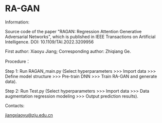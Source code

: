 # RA-GAN
Information:

Source code of the paper "RAGAN: Regression Attention Generative Adversarial Networks", which is published in IEEE Transactions on Artificial Intelligence. DOI: 10.1109/TAI.2022.3209956

First author: Xiaoyu Jiang; Corresponding author: Zhiqiang Ge.

Procedure：

Step 1: Run RAGAN_main.py (Select hyperparameters >>> Import data >>> Define model structure >>> Pre-train DNN >>> Train RA-GAN and generate data).
      
Step 2: Run Test.py (Select hyperparameters >>> Import data >>> Data augmentation regression modeling >>> Output prediction results).

Contacts:

jiangxiaoyu@zju.edu.cn
